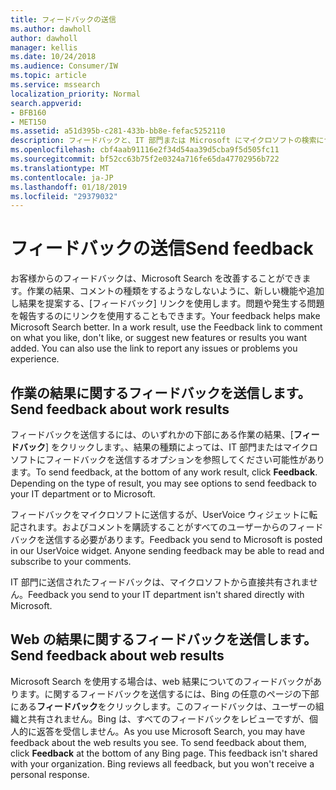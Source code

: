 ```yaml
---
title: フィードバックの送信
ms.author: dawholl
author: dawholl
manager: kellis
ms.date: 10/24/2018
ms.audience: Consumer/IW
ms.topic: article
ms.service: mssearch
localization_priority: Normal
search.appverid:
- BFB160
- MET150
ms.assetid: a51d395b-c281-433b-bb8e-fefac5252110
description: フィードバックと、IT 部門または Microsoft にマイクロソフトの検索についてのコメントを送信します。
ms.openlocfilehash: cbf4aab91116e2f34d54aa39d5cba9f5d505fc11
ms.sourcegitcommit: bf52cc63b75f2e0324a716fe65da47702956b722
ms.translationtype: MT
ms.contentlocale: ja-JP
ms.lasthandoff: 01/18/2019
ms.locfileid: "29379032"
---
```

# <a name="send-feedback"></a><span data-ttu-id="dbed9-103">フィードバックの送信</span><span class="sxs-lookup"><span data-stu-id="dbed9-103">Send feedback</span></span>

<span data-ttu-id="dbed9-p101">お客様からのフィードバックは、Microsoft Search を改善することができます。作業の結果、コメントの種類をするようなしないように、新しい機能や追加し結果を提案する、[フィードバック] リンクを使用します。問題や発生する問題を報告するのにリンクを使用することもできます。</span><span class="sxs-lookup"><span data-stu-id="dbed9-p101">Your feedback helps make Microsoft Search better. In a work result, use the Feedback link to comment on what you like, don't like, or suggest new features or results you want added. You can also use the link to report any issues or problems you experience.</span></span>
  
## <a name="send-feedback-about-work-results"></a><span data-ttu-id="dbed9-107">作業の結果に関するフィードバックを送信します。</span><span class="sxs-lookup"><span data-stu-id="dbed9-107">Send feedback about work results</span></span>

<span data-ttu-id="dbed9-p102">フィードバックを送信するには、のいずれかの下部にある作業の結果、[**フィードバック**] をクリックします。、結果の種類によっては、IT 部門またはマイクロソフトにフィードバックを送信するオプションを参照してください可能性があります。</span><span class="sxs-lookup"><span data-stu-id="dbed9-p102">To send feedback, at the bottom of any work result, click **Feedback**. Depending on the type of result, you may see options to send feedback to your IT department or to Microsoft.</span></span>
  
<span data-ttu-id="dbed9-p103">フィードバックをマイクロソフトに送信するが、UserVoice ウィジェットに転記されます。およびコメントを購読することがすべてのユーザーからのフィードバックを送信する必要があります。</span><span class="sxs-lookup"><span data-stu-id="dbed9-p103">Feedback you send to Microsoft is posted in our UserVoice widget. Anyone sending feedback may be able to read and subscribe to your comments.</span></span>
  
<span data-ttu-id="dbed9-112">IT 部門に送信されたフィードバックは、マイクロソフトから直接共有されません。</span><span class="sxs-lookup"><span data-stu-id="dbed9-112">Feedback you send to your IT department isn't shared directly with Microsoft.</span></span>
  
## <a name="send-feedback-about-web-results"></a><span data-ttu-id="dbed9-113">Web の結果に関するフィードバックを送信します。</span><span class="sxs-lookup"><span data-stu-id="dbed9-113">Send feedback about web results</span></span>

<span data-ttu-id="dbed9-p104">Microsoft Search を使用する場合は、web 結果についてのフィードバックがあります。に関するフィードバックを送信するには、Bing の任意のページの下部にある**フィードバック**をクリックします。このフィードバックは、ユーザーの組織と共有されません。Bing は、すべてのフィードバックをレビューですが、個人的に返答を受信しません。</span><span class="sxs-lookup"><span data-stu-id="dbed9-p104">As you use Microsoft Search, you may have feedback about the web results you see. To send feedback about them, click **Feedback** at the bottom of any Bing page. This feedback isn't shared with your organization. Bing reviews all feedback, but you won't receive a personal response.</span></span> 

  

